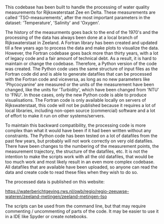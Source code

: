 This codebase has been built to handle the processing of water quality measurements for Rijkswaterstaat Zee en Delta. These measurements are called 'TSO-measurements', after the most important parameters in the dataset: 'Temperature', 'Salinity' and 'Oxygen'. 

The history of the measurments goes back to the end of the 1970's and the processing of the data has always been done at a local branch of Rijkswaterstaat in Zeeland. A Fortran library has been created and updated till a few years ago to process the data and make plots to visualize the data.
However, the Fortran codebase goes back more than thirty years, with a lot of legacy code and a fair amount of technical debt. As a result, it is hard to maintain or change the codebase. Therefore, a Python version of the code was created. The Python code uses the same structure of input files
as the Fortran code did and is able to generate datafiles that can be processed with the Fortran code and viceversa, as long as no new parameters like 'Phycocyanine' are measured or the units of the measurement have been changed, like the units for 'Turbidity', which have been changed from 'NTU' to 'FNU'.
In those cases, only the new Python code is able to produce visualisations. The Fortran code is only available locally on servers of Rijkswaterstaat, this code will not be published because it requires a lot of local libraries, including non-open source (commercial) software and a lot of effort to make
it run on other systems/servers.

To maintain this backward compatibility, the processing code is more complex than what it would have been if it had been written without any constraints. The Python code has been tested on a lot of datafiles from the past few years, but probably will not work correctly on very old datafiles.
There have been changes to the numbering of the measurement points, the measurement trajectory, the structure of the datafiles, etc. It is not the intention to make the scripts work with all the old datafiles, that would be too much work and most likely result in an even more complex codebase.
All datafiles that are available have been uploaded, so anyone can read the data and create code to read these files when they wish to do so.

The processed data is published on this website:

https://waterberichtgeving.rws.nl/owb/regio/regio-zeeuwse-wateren/zeeland-metingen/zeeland-metingen-tso

The scripts can be used from the command line, but that may require commenting / uncommenting of parts of the code. It may be easier to use it in a IDE like Spyder or create notebooks.
